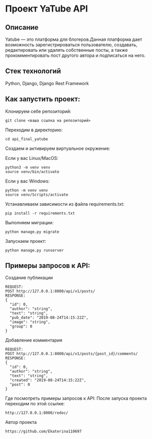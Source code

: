 #  Проект YaTube API
## Описание
Yatube — это платформа для блогеров.Данная платформа дает возможность зарегистрироваться пользователю, создавать, редактировать или удалять собственные посты, а также прокомментировать пост другого автора и подписаться на него.
## Стек технологий
Python, Django, Django Rest Framework
## Как запустить проект:
Клонируем себе репозиторий:
```
git clone <ваша ссылка на репозиторий>
```
Переходим в директорию:
```
cd api_final_yatube
```
Cоздаем и активируем виртуальное окружение:

Если у вас Linux/MacOS:
```
python3 -m venv venv
source venv/bin/activate
```
Если у вас Windows:
```
python -m venv venv
source venv/Scripts/activate
```
Устанавливаем зависимости из файла requirements.txt:
```
pip install -r requirements.txt
```
Выполняем миграции:
```
python manage.py migrate
```

Запускаем проект:
```
python manage.py runserver
```
## Примеры запросов к API:
Создание публикации
```
REQUEST:
POST http://127.0.0.1:8000/api/v1/posts/
RESPONSE:
{
  "id": 0,
  "author": "string",
  "text": "string",
  "pub_date": "2019-08-24T14:15:22Z",
  "image": "string",
  "group": 0
}
```
Добавление комментария
```
REQUEST:
POST http://127.0.0.1:8000/api/v1/posts/{post_id}/comments/
RESPONSE:
{
  "id": 0,
  "author": "string",
  "text": "string",
  "created": "2019-08-24T14:15:22Z",
  "post": 0
}
```
Где посмотреть примеры запросов к API:
После запуска проекта переходим по этой ссылке:
```
http://127.0.0.1:8000/redoc/
```
Автор проекта
```
https://github.com/Ekaterina110697
```
